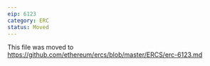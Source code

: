 ```yaml
---
eip: 6123
category: ERC
status: Moved
---
```


This file was moved to https://github.com/ethereum/ercs/blob/master/ERCS/erc-6123.md
